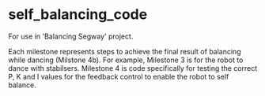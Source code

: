# self_balancing_code
For use in 'Balancing Segway' project.

Each milestone represents steps to achieve the final result of balancing while dancing (Milstone 4b).
For example, Milestone 3 is for the robot to dance with stabilsers. Milestone 4 is code specifically for testing the correct P, K and I values for the feedback control to enable the robot to self balance.
